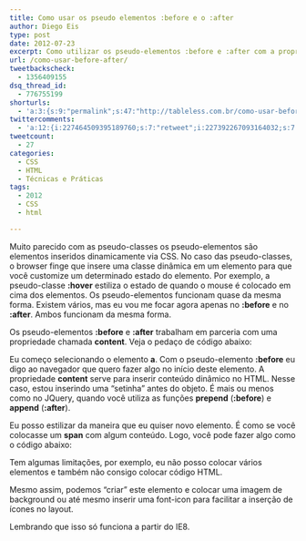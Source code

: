 ```yaml
---
title: Como usar os pseudo elementos :before e o :after
author: Diego Eis
type: post
date: 2012-07-23
excerpt: Como utilizar os pseudo-elementos :before e :after com a propriedade content.
url: /como-usar-before-after/
tweetbackscheck:
  - 1356409155
dsq_thread_id:
  - 776755199
shorturls:
  - 'a:3:{s:9:"permalink";s:47:"http://tableless.com.br/como-usar-before-after/";s:7:"tinyurl";s:26:"http://tinyurl.com/d8fuy2s";s:4:"isgd";s:19:"http://is.gd/veZvuf";}'
twittercomments:
  - 'a:12:{i:227464509395189760;s:7:"retweet";i:227392267093164032;s:7:"retweet";i:227385027426672640;s:7:"retweet";i:231018323461152768;s:7:"retweet";i:230764490201894912;s:7:"retweet";i:230763824305815553;s:7:"retweet";i:230377812429774848;s:7:"retweet";i:230292768524750849;s:7:"retweet";i:230281665841360896;s:7:"retweet";i:230281605665677312;s:7:"retweet";i:243824350191558659;s:7:"retweet";i:243817083832500224;s:7:"retweet";}'
tweetcount:
  - 27
categories:
  - CSS
  - HTML
  - Técnicas e Práticas
tags:
  - 2012
  - CSS
  - html

---
```

Muito parecido com as pseudo-classes os pseudo-elementos são elementos inseridos dinamicamente via CSS. No caso das pseudo-classes, o browser finge que insere uma classe dinâmica em um elemento para que você customize um determinado estado do elemento. Por exemplo, a pseudo-classe **:hover** estiliza o estado de quando o mouse é colocado em cima dos elementos. Os pseudo-elementos funcionam quase da mesma forma. Existem vários, mas eu vou me focar agora apenas no **:before** e no **:after**. Ambos funcionam da mesma forma.

Os pseudo-elementos **:before** e **:after** trabalham em parceria com uma propriedade chamada **content**. Veja o pedaço de código abaixo:



Eu começo selecionando o elemento **a**. Com o pseudo-elemento **:before** eu digo ao navegador que quero fazer algo no início deste elemento. A propriedade **content** serve para inserir conteúdo dinâmico no HTML. Nesse caso, estou inserindo uma &#8220;setinha&#8221; antes do objeto. É mais ou menos como no JQuery, quando você utiliza as funções **prepend** (**:before**) e **append** (**:after**).

Eu posso estilizar da maneira que eu quiser novo elemento. É como se você colocasse um **span** com algum conteúdo. Logo, você pode fazer algo como o código abaixo:



Tem algumas limitações, por exemplo, eu não posso colocar vários elementos e também não consigo colocar código HTML.
  
Mesmo assim, podemos &#8220;criar&#8221; este elemento e colocar uma imagem de background ou até mesmo inserir uma font-icon para facilitar a inserção de ícones no layout.

Lembrando que isso só funciona a partir do IE8.